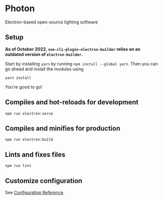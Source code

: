 # Photon

Electron-based open-source lighting software

## Setup

**As of October 2022, `vue-cli-plugin-electron-builder` relies on an outdated version of `electron-builder`.**

Start by installing `yarn` by running `npm install --global yarn`. Then you can go ahead and install the modules using

```
yarn install
```

You're good to go!

## Compiles and hot-reloads for development

```
npm run electron:serve
```

## Compiles and minifies for production

```
npm run electron:build
```

## Lints and fixes files

```
npm run lint
```

## Customize configuration

See [Configuration Reference](https://cli.vuejs.org/config/).
